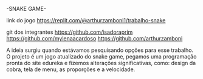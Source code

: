 -SNAKE GAME-

link do jogo https://replit.com/@arthurzamboni1/trabalho-snake

git dos integrantes https://github.com/isadoraprim https://github.com/mylenaacardoso https://github.com/arthurzamboni

A ideia surgiu quando estávamos pesquisando opções para esse trabalho. O projeto é um jogo atualizado do snake game, pegamos uma programação pronta do site edureka e fizemos alterações significativas, como: design da cobra, tela de menu, as proporções e a velocidade.
